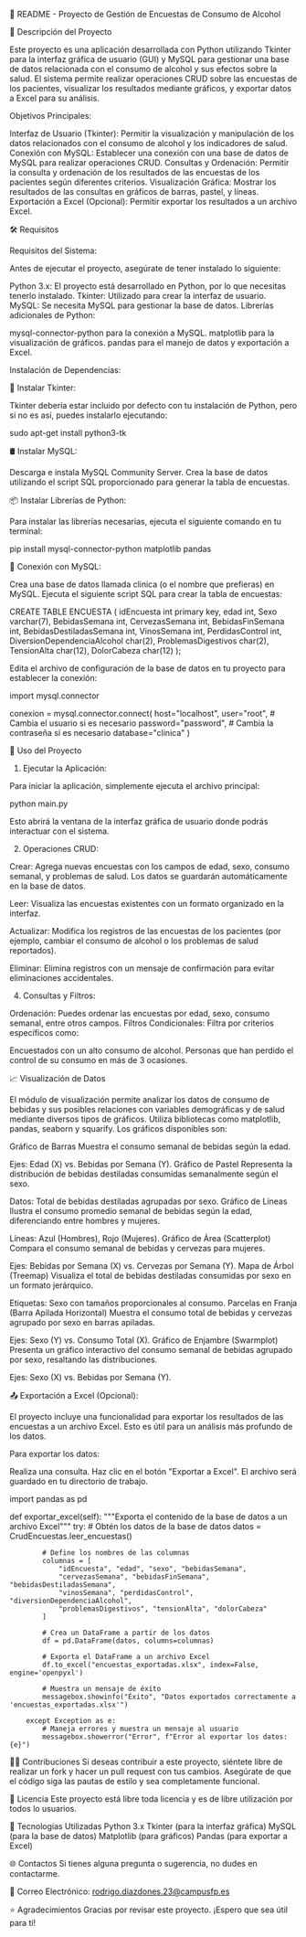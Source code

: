 
🎯 README - Proyecto de Gestión de Encuestas de Consumo de Alcohol

🚀 Descripción del Proyecto

Este proyecto es una aplicación desarrollada con Python utilizando Tkinter para la interfaz gráfica de usuario (GUI) y MySQL para gestionar una base de datos relacionada con el consumo de alcohol y sus efectos sobre la salud. El sistema permite realizar operaciones CRUD sobre las encuestas de los pacientes, visualizar los resultados mediante gráficos, y exportar datos a Excel para su análisis.

Objetivos Principales:

Interfaz de Usuario (Tkinter): Permitir la visualización y manipulación de los datos relacionados con el consumo de alcohol y los indicadores de salud.
Conexión con MySQL: Establecer una conexión con una base de datos de MySQL para realizar operaciones CRUD.
Consultas y Ordenación: Permitir la consulta y ordenación de los resultados de las encuestas de los pacientes según diferentes criterios.
Visualización Gráfica: Mostrar los resultados de las consultas en gráficos de barras, pastel, y líneas.
Exportación a Excel (Opcional): Permitir exportar los resultados a un archivo Excel.

🛠️ Requisitos

Requisitos del Sistema:

Antes de ejecutar el proyecto, asegúrate de tener instalado lo siguiente:

Python 3.x: El proyecto está desarrollado en Python, por lo que necesitas tenerlo instalado.
Tkinter: Utilizado para crear la interfaz de usuario.
MySQL: Se necesita MySQL para gestionar la base de datos.
Librerías adicionales de Python:

mysql-connector-python para la conexión a MySQL.
matplotlib para la visualización de gráficos.
pandas para el manejo de datos y exportación a Excel.

Instalación de Dependencias:

🐍 Instalar Tkinter:

Tkinter debería estar incluido por defecto con tu instalación de Python, pero si no es así, puedes instalarlo ejecutando:

sudo apt-get install python3-tk

🛢️ Instalar MySQL:

Descarga e instala MySQL Community Server.
Crea la base de datos utilizando el script SQL proporcionado para generar la tabla de encuestas.

📦 Instalar Librerías de Python:

Para instalar las librerías necesarias, ejecuta el siguiente comando en tu terminal:

pip install mysql-connector-python matplotlib pandas

🚀 Conexión con MySQL:

Crea una base de datos llamada clinica (o el nombre que prefieras) en MySQL.
Ejecuta el siguiente script SQL para crear la tabla de encuestas:

CREATE TABLE ENCUESTA (
	idEncuesta int primary key,
    edad int,
    Sexo varchar(7),
	BebidasSemana int,
    CervezasSemana int,
	BebidasFinSemana int, 
    BebidasDestiladasSemana	int,
    VinosSemana	int, 
    PerdidasControl int, 
    DiversionDependenciaAlcohol	char(2),
    ProblemasDigestivos	char(2),
    TensionAlta	char(12),
    DolorCabeza char(12)
);

Edita el archivo de configuración de la base de datos en tu proyecto para establecer la conexión:

import mysql.connector

conexion = mysql.connector.connect(
    host="localhost",
    user="root",  # Cambia el usuario si es necesario
    password="password",  # Cambia la contraseña si es necesario
    database="clinica"
)

📝 Uso del Proyecto

1. Ejecutar la Aplicación:
   
Para iniciar la aplicación, simplemente ejecuta el archivo principal:

python main.py

Esto abrirá la ventana de la interfaz gráfica de usuario donde podrás interactuar con el sistema.

2. Operaciones CRUD:
   
Crear:
Agrega nuevas encuestas con los campos de edad, sexo, consumo semanal, y problemas de salud.
Los datos se guardarán automáticamente en la base de datos.

Leer:
Visualiza las encuestas existentes con un formato organizado en la interfaz.

Actualizar:
Modifica los registros de las encuestas de los pacientes (por ejemplo, cambiar el consumo de alcohol o los problemas de salud reportados).

Eliminar:
Elimina registros con un mensaje de confirmación para evitar eliminaciones accidentales.

4. Consultas y Filtros:
   
Ordenación: Puedes ordenar las encuestas por edad, sexo, consumo semanal, entre otros campos.
Filtros Condicionales: Filtra por criterios específicos como:

Encuestados con un alto consumo de alcohol.
Personas que han perdido el control de su consumo en más de 3 ocasiones.
  
📈 Visualización de Datos

El módulo de visualización permite analizar los datos de consumo de bebidas y sus posibles relaciones con variables demográficas y de salud mediante diversos tipos de gráficos. Utiliza bibliotecas como matplotlib, pandas, seaborn y squarify. Los gráficos disponibles son:

Gráfico de Barras
Muestra el consumo semanal de bebidas según la edad.

Ejes: Edad (X) vs. Bebidas por Semana (Y).
Gráfico de Pastel
Representa la distribución de bebidas destiladas consumidas semanalmente según el sexo.

Datos: Total de bebidas destiladas agrupadas por sexo.
Gráfico de Líneas
Ilustra el consumo promedio semanal de bebidas según la edad, diferenciando entre hombres y mujeres.

Líneas: Azul (Hombres), Rojo (Mujeres).
Gráfico de Área (Scatterplot)
Compara el consumo semanal de bebidas y cervezas para mujeres.

Ejes: Bebidas por Semana (X) vs. Cervezas por Semana (Y).
Mapa de Árbol (Treemap)
Visualiza el total de bebidas destiladas consumidas por sexo en un formato jerárquico.

Etiquetas: Sexo con tamaños proporcionales al consumo.
Parcelas en Franja (Barra Apilada Horizontal)
Muestra el consumo total de bebidas y cervezas agrupado por sexo en barras apiladas.

Ejes: Sexo (Y) vs. Consumo Total (X).
Gráfico de Enjambre (Swarmplot)
Presenta un gráfico interactivo del consumo semanal de bebidas agrupado por sexo, resaltando las distribuciones.

Ejes: Sexo (X) vs. Bebidas por Semana (Y).

📤 Exportación a Excel (Opcional):

El proyecto incluye una funcionalidad para exportar los resultados de las encuestas a un archivo Excel. Esto es útil para un análisis más profundo de los datos.

Para exportar los datos:

Realiza una consulta.
Haz clic en el botón "Exportar a Excel".
El archivo será guardado en tu directorio de trabajo.

import pandas as pd

def exportar_excel(self):
        """Exporta el contenido de la base de datos a un archivo Excel"""
        try:
            # Obtén los datos de la base de datos
            datos = CrudEncuestas.leer_encuestas()

            # Define los nombres de las columnas
            columnas = [
                "idEncuesta", "edad", "sexo", "bebidasSemana",
                "cervezasSemana", "bebidasFinSemana", "bebidasDestiladasSemana",
                "vinosSemana", "perdidasControl", "diversionDependenciaAlcohol",
                "problemasDigestivos", "tensionAlta", "dolorCabeza"
            ]

            # Crea un DataFrame a partir de los datos
            df = pd.DataFrame(datos, columns=columnas)

            # Exporta el DataFrame a un archivo Excel
            df.to_excel("encuestas_exportadas.xlsx", index=False, engine='openpyxl')

            # Muestra un mensaje de éxito
            messagebox.showinfo("Éxito", "Datos exportados correctamente a 'encuestas_exportadas.xlsx'")

        except Exception as e:
            # Maneja errores y muestra un mensaje al usuario
            messagebox.showerror("Error", f"Error al exportar los datos: {e}")


🧑‍💻 Contribuciones
Si deseas contribuir a este proyecto, siéntete libre de realizar un fork y hacer un pull request con tus cambios. Asegúrate de que el código siga las pautas de estilo y sea completamente funcional.

📜 Licencia
Este proyecto está libre toda licencia y es de libre utilización por todos lo usuarios.

🔧 Tecnologías Utilizadas
Python 3.x
Tkinter (para la interfaz gráfica)
MySQL (para la base de datos)
Matplotlib (para gráficos)
Pandas (para exportar a Excel)

🌐 Contactos
Si tienes alguna pregunta o sugerencia, no dudes en contactarme.

📧 Correo Electrónico: rodrigo.diazdones.23@campusfp.es

⭐ Agradecimientos
Gracias por revisar este proyecto. ¡Espero que sea útil para ti!  
